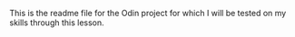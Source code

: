 This is the readme file for the Odin project for which I will be tested on my skills through this lesson.
